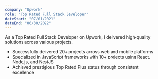 ```yaml
---
company: "Upwork"
role: "Top Rated Full Stack Developer"
dateStart: "07/01/2021"
dateEnd: "06/30/2022"
---
```


As a Top Rated Full Stack Developer on Upwork, I delivered high-quality solutions across various projects.

- Successfully delivered 20+ projects across web and mobile platforms
- Specialized in JavaScript frameworks with 10+ projects using React, Node.js, and NestJS
- Achieved prestigious Top Rated Plus status through consistent excellence
